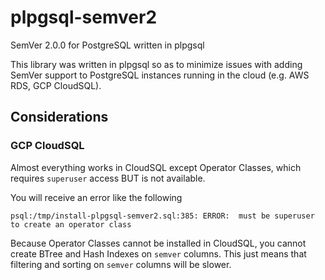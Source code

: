 # plpgsql-semver2
SemVer 2.0.0 for PostgreSQL written in plpgsql

This library was written in plpgsql so as to minimize issues with adding SemVer support to PostgreSQL instances running in the cloud (e.g. AWS RDS, GCP CloudSQL).

## Considerations

### GCP CloudSQL

Almost everything works in CloudSQL except Operator Classes, which requires `superuser` access BUT is not available.

You will receive an error like the following

```
psql:/tmp/install-plpgsql-semver2.sql:385: ERROR:  must be superuser to create an operator class
```

Because Operator Classes cannot be installed in CloudSQL, you cannot create BTree and Hash Indexes on `semver` columns. This just means that filtering and sorting on `semver` columns will be slower.
